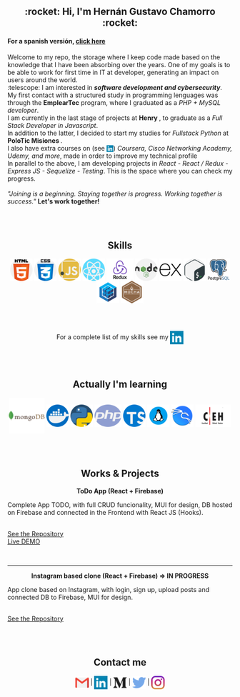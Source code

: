 <h2 align="center">:rocket: Hi, I'm Hernán Gustavo Chamorro :rocket:</h2><p>

<h4>For a spanish versión, <a href="https://github.com/acroooo/acroooo/blob/master/es/README.md">click here</a></h4>
<p>Welcome to my repo, the storage where I keep code made based on the knowledge that I have been absorbing over the years. One of my goals is to be able to work for first time in IT at developer, generating an impact on users around the world.<br>
:telescope: I am interested in <b><i>software development and cybersecurity</i></b>. <br>
My first contact with a structured study in programming lenguages was through the <b>EmplearTec</b> program, where I graduated as a <i>PHP + MySQL developer</i>.<br>
I am currently in the last stage of projects at <b> Henry </b>, to graduate as a <i>Full Stack Developer in Javascript</i>.<br />
In addition to the latter, I decided to start my studies for <i>Fullstack Python</i> at <b> PoloTic Misiones </b>. <br />
  I also have extra courses on (see <a href="https://www.linkedin.com/in/hernangustavochamorro/" align="center"><img src="https://github.com/acroooo/acroooo/blob/master/img/linkedin.png" width="15" height="15" align="center"></img></a>)<i> Coursera, Cisco Networking Academy, Udemy, and more</i>, made in order to improve my technical profile<br />
In parallel to the above, I am developing projects in <i>React - React / Redux - Express JS - Sequelize - Testing</i>. This is the space where you can check my progress.<br /><br />
<i>"Joining is a beginning. Staying together is progress. Working together is success."</i>
<b>Let's work together!</b>
</p>
<br />
<br />
<h2 align="center">Skills</h2>
  <p align="center"><img src="https://github.com/acroooo/acroooo/blob/master/img/html-5.png" width="50" height="50" align="center"/>
  <img src="https://github.com/acroooo/acroooo/blob/master/img/css.png" width="50" height="50" align="center"/> 
  <img src="https://github.com/acroooo/acroooo/blob/master/img/javascript.png" width="50" height="50" align="center"/>
  <img src="https://github.com/acroooo/acroooo/blob/master/img/react.png" width="50" height="50" align="center"/>
  <img src="https://github.com/acroooo/acroooo/blob/master/img/Redux.png" width="60" height="50" align="center"/> 
  <img src="https://github.com/acroooo/acroooo/blob/master/img/nodejs.png" width="50" height="50" align="center"/>
  <img src="https://github.com/acroooo/acroooo/blob/master/img/express.png" width="50" height="50" align="center"/>
  <img src="https://github.com/acroooo/acroooo/blob/master/img/gnu-bash.png" width="50" height="50" align="center"/>
  <img src="https://github.com/acroooo/acroooo/blob/master/img/postgresql.png" width="50" height="50" align="center"/>
  <img src="https://github.com/acroooo/acroooo/blob/master/img/file_type_sequelize_icon_130173.png" width="50" height="50" align="center"/>
  <img src="https://github.com/acroooo/acroooo/blob/master/img/mocha.png" width="50" height="50" align="center"/>
</p><br /> <br />
<p align="center">For a complete list of my skills see my <a href="https://www.linkedin.com/in/hernangustavochamorro/" align="center"><img src="https://github.com/acroooo/acroooo/blob/master/img/linkedin.png" width="30" height="30" align="center"></img></a></p><br /> <br />
<h2 align="center">Actually I'm learning</h2>
<p align="center">
  <img src="https://github.com/acroooo/acroooo/blob/master/img/mongodb.png" width="80" height="80" align="center"/>
  <img src="https://github.com/acroooo/acroooo/blob/master/img/docker.png" width="50" height="50" align="center"/> 
  <img src="https://github.com/acroooo/acroooo/blob/master/img/piton.png" width="50" height="50" align="center"/>
  <img src="https://github.com/acroooo/acroooo/blob/master/img/php.png" width="60" height="50" align="center"/> 
  <img src="https://github.com/acroooo/acroooo/blob/master/img/typescript.png" width="50" height="50" align="center"/>
  <img src="https://github.com/acroooo/acroooo/blob/master/img/linux_os_logo_icon_134670.png" width="50" height="50" align="center"/>
  <img src="https://github.com/acroooo/acroooo/blob/master/img/kali-linux.png" width="50" height="50" align="center"/>
  <img src="https://github.com/acroooo/acroooo/blob/master/img/ceh.png" width="80" height="50" align="center"/>
</p><br /> <br />
<h2 align="center">Works & Projects</h2>
<p align="center"><b>ToDo App (React + Firebase)</b><br /><p>Complete App TODO, with full CRUD funcionality, MUI for design, DB hosted on Firebase and connected in the Frontend with React JS (Hooks).</p><br /><a href="https://github.com/acroooo/toDoApp">See the Repository</a><br /><a href="https://todo-app-4644c.web.app/">Live DEMO</a></p>
<br />
<hr>
<p align="center"><b>Instagram based clone (React + Firebase) => IN PROGRESS</b><br /><p>App clone based on Instagram, with login, sign up, upload posts and connected DB to Firebase, MUI for design.</p><br /><a href="https://github.com/acroooo/igReact">See the Repository</a></p>
<br /><br />
<h2 align=center>Contact me</h2>
<p align="center">
<a href="mailto:hernang.work@gmail.com" align="center"><img src="https://github.com/acroooo/acroooo/blob/master/img/gmail.png" width="30" height="30" align="center" /></img></a> | 
<a href="https://www.linkedin.com/in/hernangustavochamorro/" align="center"><img src="https://github.com/acroooo/acroooo/blob/master/img/linkedin.png" width="30" height="30" align="center"></img></a> | 
<a href="https://medium.com/@hernang.work" align="center"><img src="https://github.com/acroooo/acroooo/blob/master/img/medio.png" width="30" height="30" align="center"></img></a> | 
<a href="https://twitter.com/Hernn47603842" align="center"><img src="https://github.com/acroooo/acroooo/blob/master/img/twitter.png" width="30" height="30" align="center"></img></a> | 
<a href="https://www.instagram.com/persistent.dev/" align="center"><img src="https://github.com/acroooo/acroooo/blob/master/img/instagram.png" width="30" height="30" align="center"></img></a>
</p>
